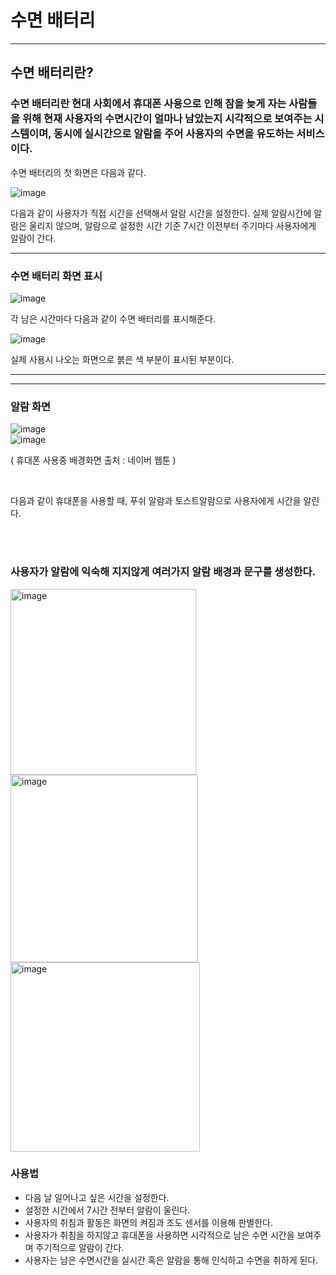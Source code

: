 # 수면 배터리

-----
## 수면 배터리란?
### 수면 배터리란 현대 사회에서 휴대폰 사용으로 인해 잠을 늦게 자는 사람들을 위해 현재 사용자의 수면시간이 얼마나 남았는지 시각적으로 보여주는 시스템이며, 동시에 실시간으로 알람을  주어 사용자의 수면을 유도하는 서비스이다.

수면 배터리의 첫 화면은 다음과 같다.

![image](https://user-images.githubusercontent.com/49151220/175644801-40a169dd-6d93-4563-a51e-c041524bb96d.png)


다음과 같이 사용자가 직접 시간을 선택해서 알람 시간을 설정한다. 실제 알람시간에 알람은 울리지 않으며, 알람으로 설정한 시간 기준 7시간 이전부터 주기마다 사용자에게 알람이 간다.

-------

### 수면 배터리 화면 표시

![image](https://user-images.githubusercontent.com/49151220/175645164-0ff51af3-1c41-47d3-8a6f-1c0e7109cbc6.png)

각 남은 시간마다 다음과 같이 수면 배터리를 표시해준다.

![image](https://user-images.githubusercontent.com/49151220/175645747-85b84cb9-3a4e-437f-b046-635954700877.png)

실제 사용시 나오는 화면으로 붉은 색 부분이 표시된 부분이다.

---
---
### 알람 화면

![image](https://user-images.githubusercontent.com/49151220/175644769-3e78b524-e1de-43b7-9501-818962943731.png)
<br/>
![image](https://user-images.githubusercontent.com/49151220/175644640-7eca9b87-0559-40f4-a498-60df87ad2291.png)

( 휴대폰 사용중 배경화면 출처 : 네이버 웹툰 )

<br/>

다음과 같이 휴대폰을 사용할 때, 푸쉬 알람과 토스트알람으로 사용자에게 시간을 알린다.

<br/>
<br/>

### 사용자가 알람에 익숙해 지지않게 여러가지 알람 배경과 문구를 생성한다.

<img width="297" alt="image" src="https://user-images.githubusercontent.com/49151220/175645508-0bdc2dd7-cac3-4986-b8f6-a64863c6da4d.png"><img width="300" alt="image" src="https://user-images.githubusercontent.com/49151220/175645551-659fa6e8-9df5-4271-8f88-206763a9bc70.png"><img width="303" alt="image" src="https://user-images.githubusercontent.com/49151220/175645588-dd8e0b80-52a3-4eab-8552-133b6c3f8e17.png">




### 사용법

* 다음 날 일어나고 싶은 시간을 설정한다.
* 설정한 시간에서 7시간 전부터 알람이 울린다.
* 사용자의 취침과 활동은 화면의 켜짐과 조도 센서를 이용해 판별한다.
* 사용자가 취침을 하지않고 휴대폰을 사용하면 시각적으로 남은 수면 시간을 보여주며 주기적으로 알람이 간다.
* 사용자는 남은 수면시간을 실시간 혹은 알람을 통해 인식하고 수면을 취하게 된다.

